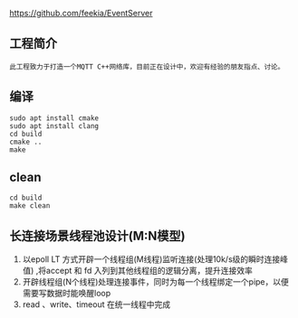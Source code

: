 https://github.com/feekia/EventServer

## 工程简介
    此工程致力于打造一个MQTT C++网络库，目前正在设计中，欢迎有经验的朋友指点、讨论。

  
## 编译
    sudo apt install cmake
    sudo apt install clang
    cd build
    cmake ..
    make

## clean
    cd build
    make clean

## 长连接场景线程池设计(M:N模型)

1. 以epoll LT 方式开辟一个线程组(M线程)监听连接(处理10k/s级的瞬时连接峰值) ,将accept 和 fd 入列到其他线程组的逻辑分离，提升连接效率
2. 开辟线程组(N个线程)处理连接事件，同时为每一个线程绑定一个pipe，以便需要写数据时能唤醒loop
3. read 、write、timeout 在统一线程中完成

